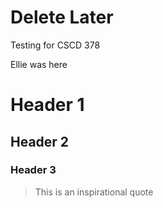 # Delete Later
Testing for CSCD 378

Ellie was here

# Header 1
## Header 2
### Header 3

> This is an inspirational quote

